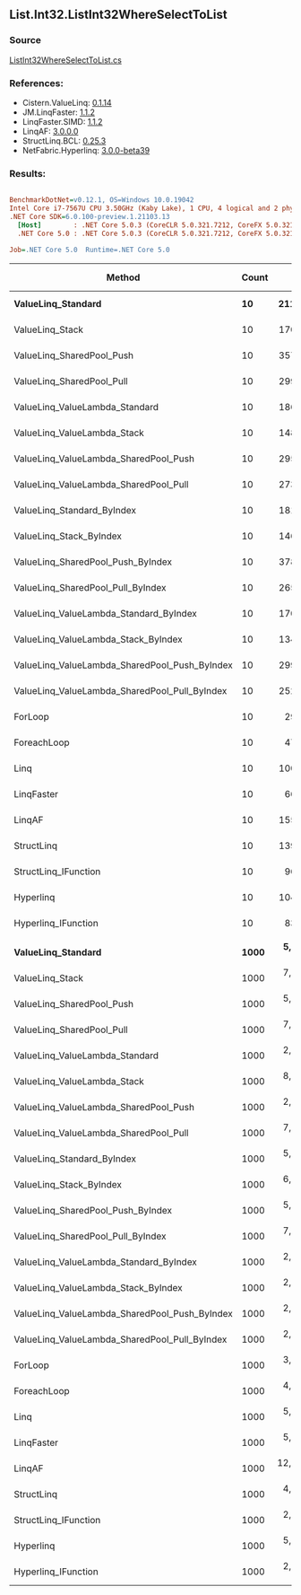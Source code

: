﻿## List.Int32.ListInt32WhereSelectToList

### Source
[ListInt32WhereSelectToList.cs](../LinqBenchmarks/List/Int32/ListInt32WhereSelectToList.cs)

### References:
- Cistern.ValueLinq: [0.1.14](https://www.nuget.org/packages/Cistern.ValueLinq/0.1.14)
- JM.LinqFaster: [1.1.2](https://www.nuget.org/packages/JM.LinqFaster/1.1.2)
- LinqFaster.SIMD: [1.1.2](https://www.nuget.org/packages/LinqFaster.SIMD/1.0.3)
- LinqAF: [3.0.0.0](https://www.nuget.org/packages/LinqAF/3.0.0.0)
- StructLinq.BCL: [0.25.3](https://www.nuget.org/packages/StructLinq.BCL/0.25.3)
- NetFabric.Hyperlinq: [3.0.0-beta39](https://www.nuget.org/packages/NetFabric.Hyperlinq/3.0.0-beta39)

### Results:
``` ini

BenchmarkDotNet=v0.12.1, OS=Windows 10.0.19042
Intel Core i7-7567U CPU 3.50GHz (Kaby Lake), 1 CPU, 4 logical and 2 physical cores
.NET Core SDK=6.0.100-preview.1.21103.13
  [Host]        : .NET Core 5.0.3 (CoreCLR 5.0.321.7212, CoreFX 5.0.321.7212), X64 RyuJIT
  .NET Core 5.0 : .NET Core 5.0.3 (CoreCLR 5.0.321.7212, CoreFX 5.0.321.7212), X64 RyuJIT

Job=.NET Core 5.0  Runtime=.NET Core 5.0  

```
|                                        Method | Count |         Mean |     Error |    StdDev | Ratio | RatioSD |  Gen 0 | Gen 1 | Gen 2 | Allocated |
|---------------------------------------------- |------ |-------------:|----------:|----------:|------:|--------:|-------:|------:|------:|----------:|
|                            **ValueLinq_Standard** |    **10** |    **211.55 ns** |  **0.492 ns** |  **0.410 ns** |  **7.07** |    **0.03** | **0.0305** |     **-** |     **-** |      **64 B** |
|                               ValueLinq_Stack |    10 |    170.83 ns |  0.553 ns |  0.490 ns |  5.71 |    0.02 | 0.0305 |     - |     - |      64 B |
|                     ValueLinq_SharedPool_Push |    10 |    357.94 ns |  1.493 ns |  1.324 ns | 11.97 |    0.06 | 0.0305 |     - |     - |      64 B |
|                     ValueLinq_SharedPool_Pull |    10 |    299.15 ns |  0.925 ns |  0.820 ns | 10.00 |    0.04 | 0.0305 |     - |     - |      64 B |
|                ValueLinq_ValueLambda_Standard |    10 |    186.89 ns |  0.523 ns |  0.464 ns |  6.25 |    0.03 | 0.0305 |     - |     - |      64 B |
|                   ValueLinq_ValueLambda_Stack |    10 |    148.29 ns |  0.470 ns |  0.392 ns |  4.96 |    0.02 | 0.0303 |     - |     - |      64 B |
|         ValueLinq_ValueLambda_SharedPool_Push |    10 |    295.07 ns |  1.076 ns |  0.899 ns |  9.87 |    0.05 | 0.0305 |     - |     - |      64 B |
|         ValueLinq_ValueLambda_SharedPool_Pull |    10 |    273.64 ns |  0.563 ns |  0.440 ns |  9.15 |    0.04 | 0.0305 |     - |     - |      64 B |
|                    ValueLinq_Standard_ByIndex |    10 |    181.57 ns |  0.457 ns |  0.405 ns |  6.07 |    0.03 | 0.0303 |     - |     - |      64 B |
|                       ValueLinq_Stack_ByIndex |    10 |    146.88 ns |  0.405 ns |  0.359 ns |  4.91 |    0.02 | 0.0303 |     - |     - |      64 B |
|             ValueLinq_SharedPool_Push_ByIndex |    10 |    378.48 ns |  1.273 ns |  1.128 ns | 12.65 |    0.05 | 0.0305 |     - |     - |      64 B |
|             ValueLinq_SharedPool_Pull_ByIndex |    10 |    265.85 ns |  1.204 ns |  1.067 ns |  8.89 |    0.04 | 0.0305 |     - |     - |      64 B |
|        ValueLinq_ValueLambda_Standard_ByIndex |    10 |    170.22 ns |  0.410 ns |  0.363 ns |  5.69 |    0.03 | 0.0305 |     - |     - |      64 B |
|           ValueLinq_ValueLambda_Stack_ByIndex |    10 |    134.84 ns |  0.366 ns |  0.306 ns |  4.51 |    0.02 | 0.0305 |     - |     - |      64 B |
| ValueLinq_ValueLambda_SharedPool_Push_ByIndex |    10 |    299.90 ns |  0.762 ns |  0.636 ns | 10.03 |    0.03 | 0.0305 |     - |     - |      64 B |
| ValueLinq_ValueLambda_SharedPool_Pull_ByIndex |    10 |    252.58 ns |  0.534 ns |  0.499 ns |  8.44 |    0.03 | 0.0305 |     - |     - |      64 B |
|                                       ForLoop |    10 |     29.91 ns |  0.112 ns |  0.099 ns |  1.00 |    0.00 | 0.0343 |     - |     - |      72 B |
|                                   ForeachLoop |    10 |     47.20 ns |  0.172 ns |  0.152 ns |  1.58 |    0.01 | 0.0344 |     - |     - |      72 B |
|                                          Linq |    10 |    100.22 ns |  0.582 ns |  0.516 ns |  3.35 |    0.02 | 0.1069 |     - |     - |     224 B |
|                                    LinqFaster |    10 |     66.78 ns |  0.226 ns |  0.212 ns |  2.23 |    0.01 | 0.0650 |     - |     - |     136 B |
|                                        LinqAF |    10 |    155.48 ns |  0.484 ns |  0.429 ns |  5.20 |    0.02 | 0.0341 |     - |     - |      72 B |
|                                    StructLinq |    10 |    139.17 ns |  0.829 ns |  0.734 ns |  4.65 |    0.03 | 0.0763 |     - |     - |     160 B |
|                          StructLinq_IFunction |    10 |     96.75 ns |  0.134 ns |  0.118 ns |  3.23 |    0.01 | 0.0305 |     - |     - |      64 B |
|                                     Hyperlinq |    10 |    104.76 ns |  0.357 ns |  0.316 ns |  3.50 |    0.02 | 0.0305 |     - |     - |      64 B |
|                           Hyperlinq_IFunction |    10 |     83.11 ns |  0.207 ns |  0.193 ns |  2.78 |    0.01 | 0.0305 |     - |     - |      64 B |
|                                               |       |              |           |           |       |         |        |       |       |           |
|                            **ValueLinq_Standard** |  **1000** |  **5,057.17 ns** | **25.321 ns** | **23.685 ns** |  **1.52** |    **0.01** | **2.0523** |     **-** |     **-** |    **4304 B** |
|                               ValueLinq_Stack |  1000 |  7,751.23 ns | 79.192 ns | 66.129 ns |  2.33 |    0.03 | 1.9836 |     - |     - |    4176 B |
|                     ValueLinq_SharedPool_Push |  1000 |  5,181.72 ns | 17.227 ns | 16.114 ns |  1.56 |    0.01 | 0.9842 |     - |     - |    2072 B |
|                     ValueLinq_SharedPool_Pull |  1000 |  7,483.62 ns | 24.979 ns | 20.859 ns |  2.25 |    0.01 | 0.9842 |     - |     - |    2072 B |
|                ValueLinq_ValueLambda_Standard |  1000 |  2,925.80 ns | 31.415 ns | 26.233 ns |  0.88 |    0.01 | 2.0561 |     - |     - |    4304 B |
|                   ValueLinq_ValueLambda_Stack |  1000 |  8,104.88 ns | 16.338 ns | 14.483 ns |  2.44 |    0.01 | 1.9836 |     - |     - |    4176 B |
|         ValueLinq_ValueLambda_SharedPool_Push |  1000 |  2,919.10 ns | 11.204 ns |  9.932 ns |  0.88 |    0.00 | 0.9880 |     - |     - |    2072 B |
|         ValueLinq_ValueLambda_SharedPool_Pull |  1000 |  7,899.42 ns | 21.417 ns | 20.034 ns |  2.37 |    0.01 | 0.9766 |     - |     - |    2072 B |
|                    ValueLinq_Standard_ByIndex |  1000 |  5,038.38 ns | 28.006 ns | 24.827 ns |  1.51 |    0.01 | 2.0523 |     - |     - |    4304 B |
|                       ValueLinq_Stack_ByIndex |  1000 |  6,189.21 ns |  9.596 ns |  7.492 ns |  1.86 |    0.01 | 1.9913 |     - |     - |    4176 B |
|             ValueLinq_SharedPool_Push_ByIndex |  1000 |  5,611.11 ns | 20.338 ns | 19.024 ns |  1.69 |    0.01 | 0.9842 |     - |     - |    2072 B |
|             ValueLinq_SharedPool_Pull_ByIndex |  1000 |  7,059.97 ns | 31.520 ns | 27.942 ns |  2.12 |    0.01 | 0.9842 |     - |     - |    2072 B |
|        ValueLinq_ValueLambda_Standard_ByIndex |  1000 |  2,858.01 ns | 13.206 ns | 12.352 ns |  0.86 |    0.01 | 2.0561 |     - |     - |    4304 B |
|           ValueLinq_ValueLambda_Stack_ByIndex |  1000 |  2,943.91 ns | 25.597 ns | 22.691 ns |  0.88 |    0.01 | 1.9951 |     - |     - |    4176 B |
| ValueLinq_ValueLambda_SharedPool_Push_ByIndex |  1000 |  2,604.87 ns | 13.381 ns | 11.862 ns |  0.78 |    0.00 | 0.9880 |     - |     - |    2072 B |
| ValueLinq_ValueLambda_SharedPool_Pull_ByIndex |  1000 |  2,795.24 ns | 28.034 ns | 23.410 ns |  0.84 |    0.01 | 0.9880 |     - |     - |    2072 B |
|                                       ForLoop |  1000 |  3,329.54 ns | 18.116 ns | 16.945 ns |  1.00 |    0.00 | 2.0561 |     - |     - |    4304 B |
|                                   ForeachLoop |  1000 |  4,747.75 ns | 25.021 ns | 22.181 ns |  1.43 |    0.01 | 2.0523 |     - |     - |    4304 B |
|                                          Linq |  1000 |  5,626.33 ns | 23.753 ns | 21.056 ns |  1.69 |    0.01 | 2.1286 |     - |     - |    4456 B |
|                                    LinqFaster |  1000 |  5,494.21 ns | 32.201 ns | 30.121 ns |  1.65 |    0.01 | 3.0441 |     - |     - |    6376 B |
|                                        LinqAF |  1000 | 12,664.57 ns | 26.107 ns | 23.143 ns |  3.80 |    0.02 | 2.0447 |     - |     - |    4304 B |
|                                    StructLinq |  1000 |  4,996.05 ns | 14.868 ns | 13.180 ns |  1.50 |    0.01 | 1.0300 |     - |     - |    2168 B |
|                          StructLinq_IFunction |  1000 |  2,796.32 ns | 11.414 ns | 10.118 ns |  0.84 |    0.01 | 0.9880 |     - |     - |    2072 B |
|                                     Hyperlinq |  1000 |  5,069.09 ns | 19.765 ns | 18.488 ns |  1.52 |    0.01 | 0.9842 |     - |     - |    2072 B |
|                           Hyperlinq_IFunction |  1000 |  2,418.75 ns | 10.926 ns | 10.220 ns |  0.73 |    0.01 | 0.9880 |     - |     - |    2072 B |
